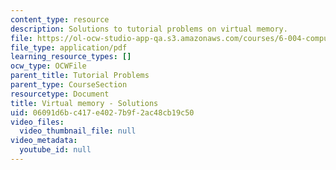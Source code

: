 ```yaml
---
content_type: resource
description: Solutions to tutorial problems on virtual memory.
file: https://ol-ocw-studio-app-qa.s3.amazonaws.com/courses/6-004-computation-structures-spring-2009/06091d6bc417e4027b9f2ac48cb19c50_MIT6_004s09_tutor17_sol.pdf
file_type: application/pdf
learning_resource_types: []
ocw_type: OCWFile
parent_title: Tutorial Problems
parent_type: CourseSection
resourcetype: Document
title: Virtual memory - Solutions
uid: 06091d6b-c417-e402-7b9f-2ac48cb19c50
video_files:
  video_thumbnail_file: null
video_metadata:
  youtube_id: null
---
```

